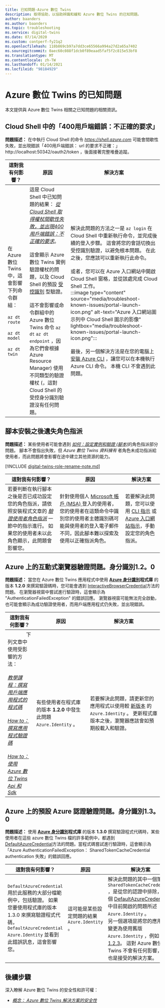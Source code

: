 ```yaml
---
title: 已知問題-Azure 數位 Twins
description: 取得協助，以協助辨識和緩和 Azure 數位 Twins 的已知問題。
author: baanders
ms.author: baanders
ms.topic: troubleshooting
ms.service: digital-twins
ms.date: 07/14/2020
ms.custom: contperf-fy21q2
ms.openlocfilehash: 118b869cb97a7dd3ce65566a994a27d2a65a7402
ms.sourcegitcommit: 0aec60c088f1dcb0f89eaad5faf5f2c815e53bf8
ms.translationtype: MT
ms.contentlocale: zh-TW
ms.lasthandoff: 01/14/2021
ms.locfileid: "98184929"
---
```

# <a name="known-issues-in-azure-digital-twins"></a>Azure 數位 Twins 的已知問題

本文提供與 Azure 數位 Twins 相關之已知問題的相關資訊。

## <a name="400-client-error-bad-request-in-cloud-shell"></a>Cloud Shell 中的「400用戶端錯誤：不正確的要求」

**問題描述：** 在中執行 Cloud Shell 的命令 *https://shell.azure.com* 可能會間歇性失敗，並出現錯誤「400用戶端錯誤： url 的要求不正確：」 http://localhost:50342/oauth2/token ，後面接著完整堆疊追蹤。

| 這對我有何影響？ | 原因 | 解決方案 |
| --- | --- | --- |
| 在 &nbsp; Azure &nbsp; 數位 &nbsp; Twins 中，這會影響下列命令群組：<br><br>`az dt route`<br><br>`az dt model`<br><br>`az dt twin` | 這是 Cloud Shell 中已知問題的結果： [*從 Cloud Shell 取得權杖間歇性失敗，並出現400用戶端錯誤：不正確的要求*](https://github.com/Azure/azure-cli/issues/11749)。<br><br>這會顯示 Azure 數位 Twins 實例驗證權杖的問題，以及 Cloud Shell 的預設 [受控識別](../active-directory/managed-identities-azure-resources/overview.md) 型驗證。 <br><br>這不會影響或命令群組中的 Azure 數位 Twins 命令 `az dt` `az dt endpoint` ，因為它們會根據 Azure Resource Manager) 使用不同類型的驗證權杖 (，這對 Cloud Shell 的受控身分識別驗證沒有任何問題。 | 解決此問題的方法之一是 `az login` 在 Cloud Shell 中重新執行命令，並完成後續的登入步驟。 這會將您的會話切換出受控識別驗證，以避免根本問題。 在此之後，您應該可以重新執行此命令。<br><br>或者，您可以在 Azure 入口網站中開啟 Cloud Shell 窗格，並從該處完成 Cloud Shell 工作。<br>:::image type="content" source="media/troubleshoot-known-issues/portal-launch-icon.png" alt-text="Azure 入口網站圖示列中 Cloud Shell 圖示的影像" lightbox="media/troubleshoot-known-issues/portal-launch-icon.png":::<br><br>最後，另一個解決方法是在您的電腦上 [安裝 Azure CLI](/cli/azure/install-azure-cli?view=azure-cli-latest&preserve-view=true) ，讓您可以在本機執行 Azure CLI 命令。 本機 CLI 不會遇到此問題。 |


## <a name="missing-role-assignment-after-scripted-setup"></a>腳本安裝之後遺失角色指派

**問題描述：** 某些使用者可能會遇到 [*如何：設定實例和驗證 (腳本)*](how-to-set-up-instance-scripted.md)的角色指派部分問題。 腳本不會指出失敗，但 *Azure 數位 Twins 資料擁有* 者角色未成功指派給使用者，而此問題將會影響在途中建立其他資源的能力。

[!INCLUDE [digital-twins-role-rename-note.md](../../includes/digital-twins-role-rename-note.md)]

| 這對我有何影響？ | 原因 | 解決方案 |
| --- | --- | --- |
| 若要判斷在執行腳本之後是否已成功設定您的角色指派，請依照安裝程式文章的 [*驗證使用者角色指派*](how-to-set-up-instance-scripted.md#verify-user-role-assignment) 一節中的指示進行。 如果您的使用者未以此角色顯示，此問題會影響您。 | 針對使用個人 [Microsoft 帳戶 (MSA) ](https://account.microsoft.com/account)登入的使用者，您的使用者在這類命令中識別您的使用者主體識別碼可能與使用者的登入電子郵件不同，因此腳本難以探索及使用以正確指派角色。 | 若要解決此問題，您可以使用 [CLI 指示](how-to-set-up-instance-cli.md#set-up-user-access-permissions) 或 [Azure 入口網站指示](how-to-set-up-instance-portal.md#set-up-user-access-permissions)，手動設定您的角色指派。 |

## <a name="issue-with-interactive-browser-authentication-on-azureidentity-120"></a>Azure 上的互動式瀏覽器驗證問題。身分識別1.2。0

**問題描述：** 當您在 Azure 數位 Twins 應用程式中使用 **[Azure 身分識別](/dotnet/api/azure.identity?view=azure-dotnet&preserve-view=true)程式庫** 的版本 **1.2.0** 來撰寫驗證碼時，您可能會遇到 [InteractiveBrowserCredential](/dotnet/api/azure.identity.interactivebrowsercredential?view=azure-dotnet&preserve-view=true)方法的問題。 在瀏覽器視窗中嘗試進行驗證時，這會顯示為 "AuthenticationFailedException" 的錯誤回應。 瀏覽器視窗可能無法完全啟動，也可能會顯示為成功驗證使用者，而用戶端應用程式仍失敗，並出現錯誤。

| 這對我有何影響？ | 原因 | 解決方案 |
| --- | --- | --- |
| &nbsp; &nbsp; &nbsp; &nbsp; &nbsp; &nbsp; &nbsp; 下列文章中使用受影響的方法：<br><br>[*教學課程：撰寫用戶端應用程式的程式碼*](tutorial-code.md)<br><br>[*How to：撰寫應用程式驗證碼*](how-to-authenticate-client.md)<br><br>[*How to：使用 Azure 數位 Twins Api 和 Sdk*](how-to-use-apis-sdks.md) | 有些使用者在程式庫的版本 **1.2.0** 中發生此問題 `Azure.Identity` 。 | 若要解決此問題，請更新您的應用程式以使用較 [新版本](https://www.nuget.org/packages/Azure.Identity) 的 `Azure.Identity` 。 更新程式庫版本之後，瀏覽器應該會如預期般載入和驗證。 |

## <a name="issue-with-default-azure-credential-authentication-on-azureidentity-130"></a>Azure 上的預設 Azure 認證驗證問題。身分識別1.3。0

**問題描述：** 使用 **[Azure 身分識別](/dotnet/api/azure.identity?view=azure-dotnet&preserve-view=true)程式庫** 的版本 **1.3.0** 撰寫驗證程式代碼時，某些使用者在這些 azure 數位 Twins 檔的許多範例中，都遇到 [DefaultAzureCredential](/dotnet/api/azure.identity.defaultazurecredential?view=azure-dotnet?view=azure-dotnet&preserve-view=true)方法的問題。當程式碼嘗試進行驗證時，這會顯示為「Azure AuthenticationFailedException： SharedTokenCacheCredential authentication 失敗」的錯誤回應。

| 這對我有何影響？ | 原因 | 解決方案 |
| --- | --- | --- |
| `DefaultAzureCredential` 用於此服務的大部分檔範例中，包括驗證。 如果您要使用程式庫的版本1.3.0 來撰寫驗證程式代碼， `DefaultAzureCredential` `Azure.Identity` 並看到此錯誤訊息，這會影響您。 | 這可能是某些設定問題的結果 `Azure.Identity` 。 | 解決此問題的其中一個策略 `SharedTokenCacheCredential` ，是從您的認證中排除，如這個 [DefaultAzureCredential](https://github.com/Azure/azure-sdk/issues/1970) 中目前開啟的問題所述 `Azure.Identity` 。<br>另一個選項是將您的應用程式變更為使用舊版 `Azure.Identity` ，例如 [版本 1.2.3](https://www.nuget.org/packages/Azure.Identity/1.2.3)。 這對 Azure 數位 Twins 不會有任何影響，因此也是接受的解決方案。 |

## <a name="next-steps"></a>後續步驟

深入瞭解 Azure 數位 Twins 的安全性和許可權：
* [*概念： Azure 數位 Twins 解決方案的安全性*](concepts-security.md)
